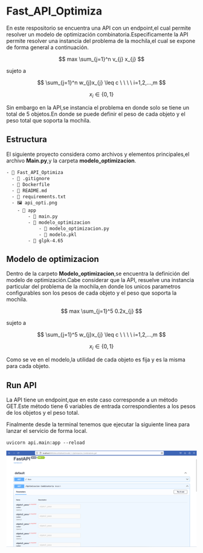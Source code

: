# Fast_API_Optimiza

En este respositorio se encuentra una API con un endpoint,el cual permite resolver un modelo de optimización combinatoria.Especificamente la API permite resolver una instancia del problema de la mochila,el cual se expone de forma general a continuación.

$$ max \sum_{j=1}^n v_{j} x_{j} $$
       
sujeto a 

$$ \sum_{j=1}^n w_{j}x_{j} \leq c \ \ \ \ i=1,2,...,m $$

$$ x_{i} \in \{0,1\} $$

Sin embargo en la API,se instancia el problema en donde solo se tiene un total de 5 objetos.En donde se puede definir el peso de cada objeto y el peso total que soporta la mochila.

## Estructura

El siguiente proyecto considera como archivos y elementos principales,el archivo **Main.py**,y la carpeta **modelo_optimizacion**.


``` docker
- 📁 Fast_API_Optimiza
  - 📄 .gitignore
  - 📄 Dockerfile
  - 📄 README.md
  - 📄 requirements.txt
  - 🖼️ api_opti.png
    - 📁 app
        - 📄 main.py                
        - 📁 modelo_optimizacion
            - 📄 modelo_optimizacion.py
            - 📄 modelo.pkl
        - 📁 glpk-4.65
```

## Modelo de optimizacion

Dentro de la carpeto **Modelo_optimizacion**,se encuentra la definición del modelo de optimización.Cabe considerar que la API, resuelve una instancia particular del problema de la mochila,en donde los unicos parametros configurables son los pesos de cada objeto y el peso que soporta la mochila.

$$ max \sum_{j=1}^5 0.2x_{j} $$

sujeto a 

$$ \sum_{j=1}^5 w_{j}x_{j} \leq c \ \ \ \ i=1,2,...,m $$

$$ x_{i} \in \{0,1\} $$

Como se ve en el modelo,la utilidad de cada objeto es fija y es la misma para cada objeto.

## Run API

La API tiene un endpoint,que en este caso corresponde a un método GET.Este método tiene 6 variables de entrada correspondientes a los pesos de los objetos y el peso total.

Finalmente desde la terminal tenemos que ejecutar la siguiente linea para lanzar el servicio de forma local.

``` docker
uvicorn api.main:app --reload

```

![API_OPTI](api_opti.png)